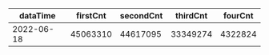 |dataTime|firstCnt|secondCnt|thirdCnt|fourCnt|
|-|-|-|-|-|
|2022-06-18|45063310|44617095|33349274|4322824|
